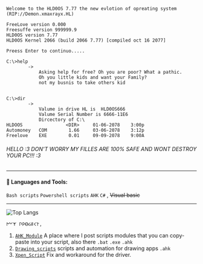 
```
Welcome to the HLD0OS 7.77 the new evlotion of opreating system
(RIP://Demon.xmaxrayx.HL)

FreeLove version 0.000
Freesuffe version 999999.9
HLD0OS version 7.77
HLD0OS Kernel 2066 (build 2066 7.77) [compiled oct 16 2077]

Preess Enter to continuo.....

C:\>help
        -> 
            Asking help for free? Oh you are poor? What a pathic.
            Oh you little kids and want your Family? 
            not my busnis to take others kid
         
         
C:\>dir
        ->
            Valume in drive HL is  HLD0OS666
            Valume Serial Number is 6666-11E6
            Dircectory of C:\
HLDOOS                <DIR>     01-06-2078    3:00p 
Automoney   COM        1.66     03-06-2078    3:12p
Freelove    EXE        0.01     09-09-2078    9:00A

```

######  HELLO :3 DON'T WORRY MY FILLES ARE 100% SAFE AND WONT DESTROY YOUR PC!!! :3

------------



#### 🧰 Languages and Tools:


`Bash scripts` `Powershell scripts` `AHK` `C#` , ~~Visual basic~~

------------


![Top Langs](https://github-readme-stats.vercel.app/api/top-langs/?username=xmaxrayx&theme=tokyonight)

```
𐌌𐌙 𐌐𐌓ꝊᏵ𐌄𐌂𐌕, 
```

1. [`AHK_Module`](https://github.com/xmaxrayx/AHK_Module)  A place where I post scripts modules that you can copy-paste into your script, also there `.bat`  `.exe`  `.ahk`
2. [`Drawing_scripts`](https://github.com/xmaxrayx/Drawing_scripts) scripts and automation for drawing apps `.ahk`
3. [`Xpen_Script`](https://github.com/xmaxrayx/Xpen_script) Fix and workaround for the driver.
